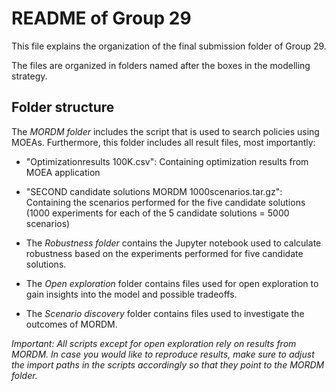 # README of Group 29
This file explains the organization of the final submission folder of Group 29.

The files are organized in folders named after the boxes in the modelling strategy.

## Folder structure
The *MORDM folder* includes the script that is used to search policies using MOEAs. Furthermore, this folder includes all result files, most importantly:
- "Optimizationresults 100K.csv": Containing optimization results from MOEA application
- "SECOND candidate solutions MORDM 1000scenarios.tar.gz": Containing the scenarios performed for the five candidate solutions (1000 experiments for each of the 5 candidate solutions = 5000 scenarios)

- The *Robustness folder* contains the Jupyter notebook used to calculate robustness based on the experiments performed for five candidate solutions.
- The *Open exploration* folder contains files used for open exploration to gain insights into the model and possible tradeoffs.
- The *Scenario discovery* folder contains files used to investigate the outcomes of MORDM.

*Important: All scripts except for open exploration rely on results from MORDM. In case you would like to reproduce results, make sure to adjust the import paths in the scripts accordingly so that they point to the MORDM folder.*

